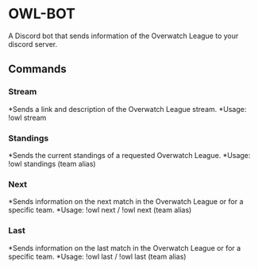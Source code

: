 # OWL-BOT
A Discord bot that sends information of the Overwatch League to your discord server.
## Commands
### Stream
*Sends a link and description of the Overwatch League stream.
*Usage: !owl stream
### Standings
*Sends the current standings of a requested Overwatch League.
*Usage: !owl standings (team alias)
### Next
*Sends information on the next match in the Overwatch League or for a specific team.
*Usage: !owl next / !owl next (team alias)
### Last
*Sends information on the last match in the Overwatch League or for a specific team.
*Usage: !owl last / !owl last (team alias)
